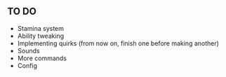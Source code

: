 ## TO DO
- Stamina system
- Ability tweaking
- Implementing quirks (from now on, finish one before making another)
- Sounds
- More commands
- Config
